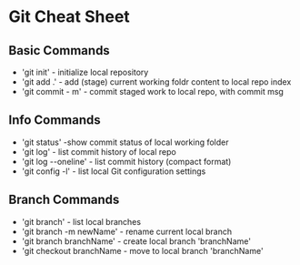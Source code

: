 # Git Cheat Sheet

## Basic Commands
* 'git init' - initialize local repository
* 'git add .' - add (stage) current working foldr content to local repo index
* 'git commit - m' - commit staged work to local repo, with commit msg

## Info Commands
* 'git status' -show commit status of local working folder
* 'git log' - list commit history of local repo
* 'git log --oneline' - list commit history (compact format)
* 'git config -l' - list local Git configuration settings

## Branch Commands
* 'git branch' - list local branches
* 'git branch -m newName' - rename current local branch
* 'git branch branchName' - create local branch 'branchName'
* 'git checkout branchName - move to local branch 'branchName'

